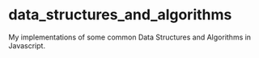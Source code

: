 # data_structures_and_algorithms

My implementations of some common Data Structures and Algorithms in Javascript.
